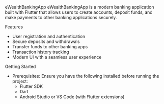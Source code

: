eWealthBankingApp
eWealthBankingApp is a modern banking application built with Flutter that allows users to create accounts, deposit funds, and make payments to other banking applications securely.

Features
* User registration and authentication
* Secure deposits and withdrawals
* Transfer funds to other banking apps
* Transaction history tracking
* Modern UI with a seamless user experience


Getting Started
 - Prerequisites:
    Ensure you have the following installed before running the project:
   * Flutter SDK
   * Dart
   * Android Studio or VS Code (with Flutter extensions)
